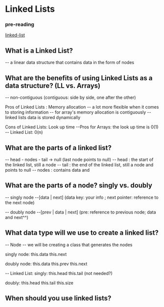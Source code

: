 # Linked Lists

### pre-reading
[linked-list](https://medium.com/basecs/whats-a-linked-list-anyway-part-1-d8b7e6508b9d)

## What is a Linked List?
-- a linear data structure that contains data in the form of nodes

## What are the benefits of using Linked Lists as a data structure? (LL vs. Arrays)
-- non-contiguous (contiguous: side by side, one after the other)

Pros of Linked Lists : Memory allocation
-- a lot more flexible when it comes to storing information
-- for array's memory allocation is contiguously
-- linked lists data is stored dynamically

Cons of Linked Lists: Look up time
--Pros for Arrays: the look up time is 0(1)
-- Linked List: 0(n)


## What are the parts of a linked list? 
-- head - nodes - tail -> null (last node points to null)
-- head : the start of the linked list, still a node
-- tail : the end of the linked list, still a node and points to null
-- nodes : contains data and 

## What are the parts of a node? singly vs. doubly
-- singly node
    --[data | next] (data key: your info ; next pointer: reference to the next node)

-- doubly node
    --[prev | data | next] (pre: reference to previous node; data and next^^)

 
## What data type will we use to create a linked list?
-- Node  -- we will be creating a class that generates the nodes

singly node: 
this.data
this.next


doubly node:
this.data
this.prev
this.next

-- Linked List:
singly:
this.head
this.tail (not needed?)

doubly:
this.head
this.tail
this.size


## When should you use linked lists?